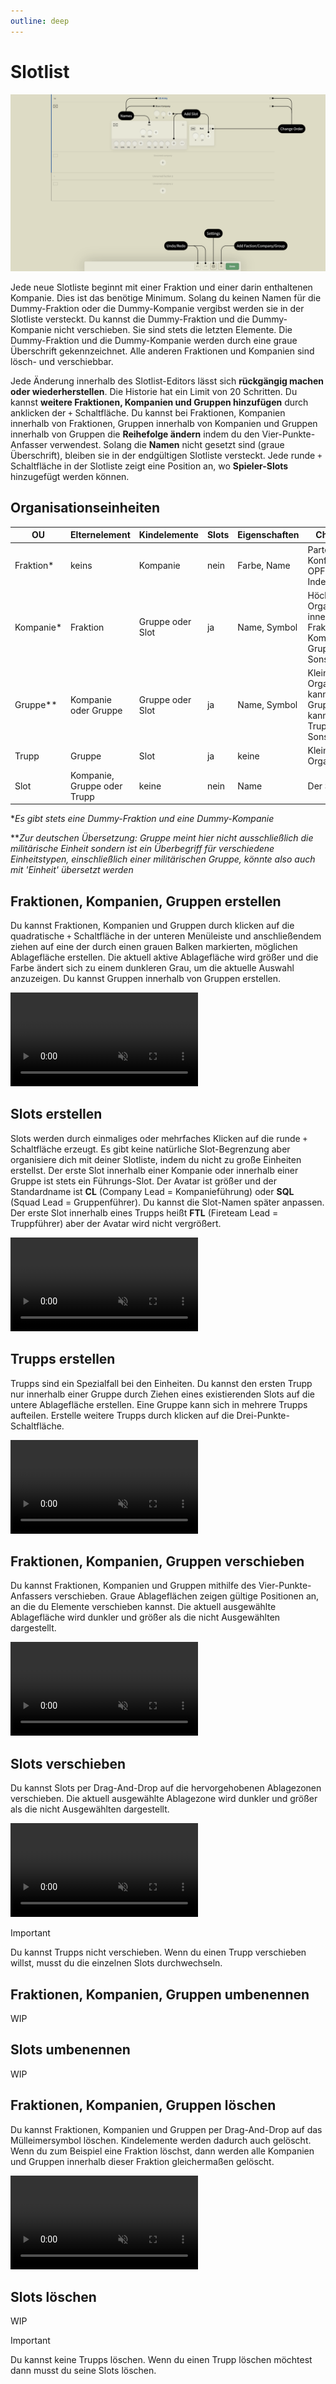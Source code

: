 ```yaml
---
outline: deep
---
```


# Slotlist

![Slotliste Überblick](../images/slotlist/slotlist-overview.webp "Slotliste Überblick")

Jede neue Slotliste beginnt mit einer Fraktion und einer darin enthaltenen Kompanie. Dies ist das benötige Minimum. Solang du keinen Namen für die Dummy-Fraktion oder die Dummy-Kompanie vergibst werden sie in der Slotliste versteckt. Du kannst die Dummy-Fraktion und die Dummy-Kompanie nicht verschieben. Sie sind stets die letzten Elemente. Die Dummy-Fraktion und die Dummy-Kompanie werden durch eine graue Überschrift gekennzeichnet. Alle anderen Fraktionen und Kompanien sind lösch- und verschiebbar.

Jede Änderung innerhalb des Slotlist-Editors lässt sich **rückgängig machen oder wiederherstellen**. Die Historie hat ein Limit von 20 Schritten. Du kannst **weitere Fraktionen, Kompanien und Gruppen hinzufügen** durch anklicken der `+` Schaltfläche. Du kannst bei Fraktionen, Kompanien innerhalb von Fraktionen, Gruppen innerhalb von Kompanien und Gruppen innerhalb von Gruppen die **Reihefolge ändern** indem du den Vier-Punkte-Anfasser verwendest. Solang die **Namen** nicht gesetzt sind (graue Überschrift), bleiben sie in der endgültigen Slotliste versteckt. Jede runde `+` Schaltfläche in der Slotliste zeigt eine Position an, wo **Spieler-Slots** hinzugefügt werden können.

## Organisationseinheiten

| OU        | Elternelement               | Kindelemente     | Slots | Eigenschaften   | Charakteristiken |
| ---       | ------                      | --------         | ----- | ----------      | --------------- |
| Fraktion* | keins                       | Kompanie         | nein  | Farbe, Name     | Parteien, die Teil des Konflikts sind, wie OPFOR, BLUFOR, Independant |
| Kompanie* | Fraktion                    | Gruppe oder Slot | ja    | Name, Symbol    | Höchste Organisationseinheit innerhalb einer Fraktion; kann Kompanie, Zug, Gruppe, Trupp oder Sonstiges sein |
| Gruppe**  | Kompanie oder Gruppe        | Gruppe oder Slot | ja    | Name, Symbol    | Kleinere/Mittlere Organisationseinheit; kann weitere Gruppen beinhalten; kann Zug, Gruppe, Trupp oder Sonstiges sein |
| Trupp     | Gruppe                      | Slot             | ja    | keine           | Kleinste Organisationseinheit |
| Slot      | Kompanie, Gruppe oder Trupp | keine            | nein  | Name            | Der Slot des Spielers |

\**Es gibt stets eine Dummy-Fraktion und eine Dummy-Kompanie*

\*\**Zur deutschen Übersetzung: Gruppe meint hier nicht ausschließlich die militärische Einheit sondern ist ein Überbegriff für verschiedene Einheitstypen, einschließlich einer militärischen Gruppe, könnte also auch mit 'Einheit' übersetzt werden*

## Fraktionen, Kompanien, Gruppen erstellen

Du kannst Fraktionen, Kompanien und Gruppen durch klicken auf die quadratische `+` Schaltfläche in der unteren Menüleiste und anschließendem ziehen auf eine der durch einen grauen Balken markierten, möglichen Ablagefläche erstellen. Die aktuell aktive Ablagefläche wird größer und die Farbe ändert sich zu einem dunkleren Grau, um die aktuelle Auswahl anzuzeigen. Du kannst Gruppen innerhalb von Gruppen erstellen.

<video controls autoplay muted><source src="../videos/slotlist/create-factions-companies-groups.webm" type="video/webm">Your browser does not support the video tag.</video>

## Slots erstellen

Slots werden durch einmaliges oder mehrfaches Klicken auf die runde `+` Schaltfläche erzeugt. Es gibt keine natürliche Slot-Begrenzung aber organisiere dich mit deiner Slotliste, indem du nicht zu große Einheiten erstellst. Der erste Slot innerhalb einer Kompanie oder innerhalb einer Gruppe ist stets ein Führungs-Slot. Der Avatar ist größer und der Standardname ist **CL** (Company Lead = Kompanieführung) oder **SQL** (Squad Lead = Gruppenführer). Du kannst die Slot-Namen später anpassen. Der erste Slot innerhalb eines Trupps heißt **FTL** (Fireteam Lead = Truppführer) aber der Avatar wird nicht vergrößert.

<video controls autoplay muted><source src="../videos/slotlist/create-slots.webm" type="video/webm">Your browser does not support the video tag.</video>

## Trupps erstellen

Trupps sind ein Spezialfall bei den Einheiten. Du kannst den ersten Trupp nur innerhalb einer Gruppe durch Ziehen eines existierenden Slots auf die untere Ablagefläche erstellen. Eine Gruppe kann sich in mehrere Trupps aufteilen. Erstelle weitere Trupps durch klicken auf die Drei-Punkte-Schaltfläche.

<video controls autoplay muted><source src="../videos/slotlist/create-fireteams.webm" type="video/webm">Your browser does not support the video tag.</video>

## Fraktionen, Kompanien, Gruppen verschieben

Du kannst Fraktionen, Kompanien und Gruppen mithilfe des Vier-Punkte-Anfassers verschieben. Graue Ablageflächen zeigen gültige Positionen an, an die du Elemente verschieben kannst. Die aktuell ausgewählte Ablagefläche wird dunkler und größer als die nicht Ausgewählten dargestellt.

<video controls autoplay muted><source src="../videos/slotlist/move-factions-companies-groups.webm" type="video/webm">Your browser does not support the video tag.</video>

## Slots verschieben

Du kannst Slots per Drag-And-Drop auf die hervorgehobenen Ablagezonen verschieben. Die aktuell ausgewählte Ablagezone wird dunkler und größer als die nicht Ausgewählten dargestellt.

<video controls autoplay muted><source src="../videos/slotlist/move-slots.webm" type="video/webm">Your browser does not support the video tag.</video>

> [!IMPORTANT]
> Du kannst Trupps nicht verschieben. Wenn du einen Trupp verschieben willst, musst du die einzelnen Slots durchwechseln.

## Fraktionen, Kompanien, Gruppen umbenennen

WIP

## Slots umbenennen

WIP

## Fraktionen, Kompanien, Gruppen löschen

Du kannst Fraktionen, Kompanien und Gruppen per Drag-And-Drop auf das Mülleimersymbol löschen. Kindelemente werden dadurch auch gelöscht. Wenn du zum Beispiel eine Fraktion löschst, dann werden alle Kompanien und Gruppen innerhalb dieser Fraktion gleichermaßen gelöscht.

<video controls autoplay muted><source src="../videos/slotlist/delete-factions-companies-groups.webm" type="video/webm">Your browser does not support the video tag.</video>

## Slots löschen

WIP

> [!IMPORTANT]
> Du kannst keine Trupps löschen. Wenn du einen Trupp löschen möchtest dann musst du seine Slots löschen.
